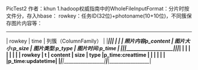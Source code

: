 PicTest2
作者：khun
1.hadoop权威指南中的WholeFileInputFormat：分片时按文件分，存入hbase：
rowkey：任务ID(32位)+photoname(10+10位)，不同簇保存图片内容等：
_____________________________________________________________________________________________
| rowkey  | time |                列簇（ColumnFamily）                                       |
|_________|______|__________________________________________________________________________|
|         |      | 照片内容p_content | 图片大小:p_size  | 图片类型:p_type  | 图片时间:p_time  |
|_________|______|___________________|_________________|__________________|_________________|
|         |      |                   |                 |                  |                 |
| rowkey  |  t   |     content       |       size      |       type       |p_time:creattime |
|         |      |                   |                 |                  |p_time:updatetime|
|_________|______|___________________|_________________|__________________|_________________|

